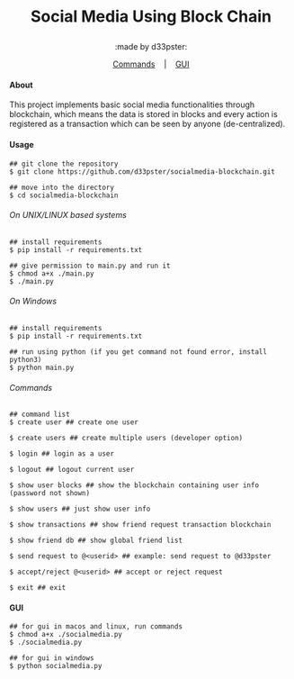 # <p align='center'>Social Media Using Block Chain</p>
<p align='center'>:made by d33pster:</p>
<p align='center'>
    <a href='#Commands'>Commands</a>
    &nbsp;&nbsp;&nbsp;|&nbsp;&nbsp;&nbsp;
    <a href='#GUI'>GUI</a>
</p>

#### About
This project implements basic social media functionalities through blockchain, which means the data is stored in blocks and every action is registered as a transaction which can be seen by anyone (de-centralized).

#### Usage
```console
## git clone the repository
$ git clone https://github.com/d33pster/socialmedia-blockchain.git

## move into the directory
$ cd socialmedia-blockchain
```
###### On UNIX/LINUX based systems
```console
## install requirements
$ pip install -r requirements.txt

## give permission to main.py and run it
$ chmod a+x ./main.py
$ ./main.py
```
###### On Windows
```console
## install requirements
$ pip install -r requirements.txt

## run using python (if you get command not found error, install python3)
$ python main.py
```
###### Commands
```console
## command list
$ create user ## create one user

$ create users ## create multiple users (developer option)

$ login ## login as a user

$ logout ## logout current user

$ show user blocks ## show the blockchain containing user info (password not shown)

$ show users ## just show user info

$ show transactions ## show friend request transaction blockchain

$ show friend db ## show global friend list

$ send request to @<userid> ## example: send request to @d33pster

$ accept/reject @<userid> ## accept or reject request

$ exit ## exit
```

#### GUI
```console
## for gui in macos and linux, run commands
$ chmod a+x ./socialmedia.py
$ ./socialmedia.py

## for gui in windows
$ python socialmedia.py
```